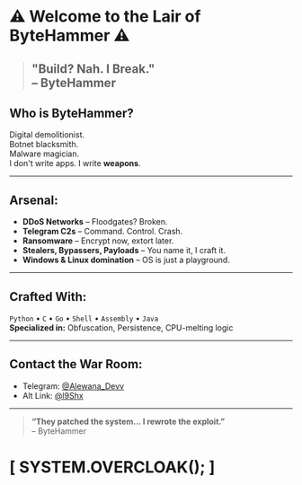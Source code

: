 # ⚠️ Welcome to the Lair of ByteHammer ⚠️  
> **"Build? Nah. I Break."**  
> – ByteHammer
> ---

## Who is ByteHammer?

Digital demolitionist.  
Botnet blacksmith.  
Malware magician.  
I don't write apps. I write **weapons**.

---

## Arsenal:

- **DDoS Networks** – Floodgates? Broken.  
- **Telegram C2s** – Command. Control. Crash.  
- **Ransomware** – Encrypt now, extort later.  
- **Stealers, Bypassers, Payloads** – You name it, I craft it.  
- **Windows & Linux domination** – OS is just a playground.

---

## Crafted With:

`Python` • `C` • `Go` • `Shell` • `Assembly` • `Java`  
**Specialized in:** Obfuscation, Persistence, CPU-melting logic

---

## Contact the War Room:

- Telegram: [@Alewana_Devv](https://t.me/Alewana_Devv)  
- Alt Link: [@l9Shx](https://t.me/l9Shx)

---

> **“They patched the system... I rewrote the exploit.”**  
> – ByteHammer

# [ SYSTEM.OVERCLOAK(); ]
